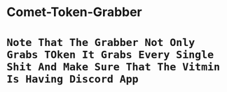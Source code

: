 # Comet-Token-Grabber
# ```Note That The Grabber Not Only Grabs TOken It Grabs Every Single Shit And Make Sure That The Vitmin Is Having Discord App```

